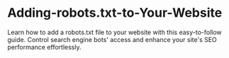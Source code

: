 # Adding-robots.txt-to-Your-Website
Learn how to add a robots.txt file to your website with this easy-to-follow guide. Control search engine bots' access and enhance your site's SEO performance effortlessly.
